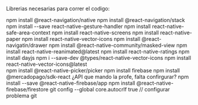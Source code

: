 Librerias necesarias para correr el codigo: 

npm install @react-navigation/native 
npm install @react-navigation/stack 
npm install --save react-native-gesture-handler 
npm install react-native-safe-area-context 
npm install react-native-screens
npm install react-native-paper
npm install react-native-vector-icons
npm install @react-navigatin/drawer
npm install @react-native-community/masked-view
npm install react-native-reanimated@latest
npm install react-native-ratings
npm install dayjs
npm i --save-dev @types/react-native-vector-icons
npm install react-native-vector-icons@latest   
npm install @react-native-picker/picker
npm install firebase
npm install @mercadopago/sdk-react ¿API que mando la profe, falta confirgurar?
npm install --save @react-native-firebase/app
npm install @react-native-firebase/firestore
git config --global core.autocrlf true // configurar problema git
